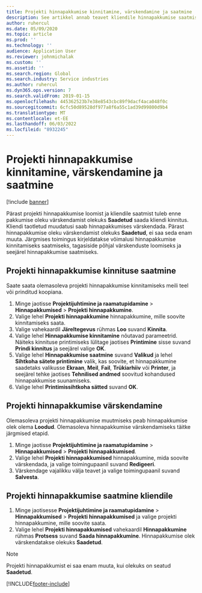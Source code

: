 ```yaml
---
title: Projekti hinnapakkumise kinnitamine, värskendamine ja saatmine
description: See artikkel annab teavet kliendile hinnapakkumise saatmise kinnitamiseks, tagasiside põhjal muutmise ja seejärel hinnapakkumise uuesti saatmise kohta.
author: ruhercul
ms.date: 05/09/2020
ms.topic: article
ms.prod: ''
ms.technology: ''
audience: Application User
ms.reviewer: johnmichalak
ms.custom: ''
ms.assetid: ''
ms.search.region: Global
ms.search.industry: Service industries
ms.author: ruhercul
ms.dyn365.ops.version: 7
ms.search.validFrom: 2019-01-15
ms.openlocfilehash: 445362523b7e38e8543cbc89f9dacf4aca048f0c
ms.sourcegitcommit: 6cfc50d89528df977a8f6a55c1ad39d99800d9b4
ms.translationtype: MT
ms.contentlocale: et-EE
ms.lasthandoff: 06/03/2022
ms.locfileid: "8932245"
---
```

# <a name="confirm-update-and-send-a-project-quotation"></a>Projekti hinnapakkumise kinnitamine, värskendamine ja saatmine

[!include [banner](../includes/banner.md)]

Pärast projekti hinnapakkumise loomist ja kliendile saatmist tuleb enne pakkumise oleku värskendamist olekuks **Saadetud** saada kliendi kinnitus. Kliendi taotletud muudatusi saab hinnapakkumises värskendada. Pärast hinnapakkumise oleku värskendamist olekuks **Saadetud**, ei saa seda enam muuta. Järgmises toimingus kirjeldatakse võimalusi hinnapakkumise kinnitamiseks saatmiseks, tagasiside põhjal värskenduste loomiseks ja seejärel hinnapakkumise saatmiseks.

## <a name="send-a-project-quotation-confirmation"></a>Projekti hinnapakkumise kinnituse saatmine  

Saate saata olemasoleva projekti hinnapakkumise kinnitamiseks meili teel või prinditud koopiana. 

1. Minge jaotisse **Projektijuhtimine ja raamatupidamine** > **Hinnapakkumised** > **Projekti hinnapakkumine**. 
2. Valige lehel **Projekti hinnapakkumine** hinnapakkumine, mille soovite kinnitamiseks saata. 
3. Valige vahekaardil **Järeltegevus** rühmas **Loo** suvand **Kinnita**. 
4. Valige lehel **Hinnapakkumise kinnitamine** nõutavad parameetrid. Näiteks kinnituse printimiseks lülitage jaotises **Printimine** sisse suvand **Prindi kinnitus** ja seejärel valige **OK**.
5. Valige lehel **Hinnapakkumise saatmine** suvand **Valikud** ja lehel **Sihtkoha sätete printimine** valik, kas soovite, et hinnapakkumine saadetaks valikusse **Ekraan**, **Meil**, **Fail**, **Trükiarhiiv** või **Printer**, ja seejärel tehke jaotises **Tehnilised andmed** soovitud kohandused hinnapakkumise suunamiseks.
6. Valige lehel **Printimissihtkoha sätted** suvand **OK**.  

## <a name="update-a-project-quotation"></a>Projekti hinnapakkumise värskendamine

Olemasoleva projekti hinnapakkumise muutmiseks peab hinnapakkumise olek olema **Loodud**. Olemasoleva hinnapakkumise värskendamiseks täitke järgmised etapid. 

1. Minge jaotisse **Projektijuhtimine ja raamatupidamine** > **Hinnapakkumised** > **Projekti hinnapakkumised**.
2. Valige lehel **Projekti hinnapakkumised** hinnapakkumine, mida soovite värskendada, ja valige toimingupaanil suvand **Redigeeri**.
3. Värskendage vajalikku välja teavet ja valige toimingupaanil suvand **Salvesta**.  

## <a name="send-a-project-quotation-to-a-customer"></a>Projekti hinnapakkumise saatmine kliendile 

1. Minge jaotisesse **Projektijuhtimine ja raamatupidamine** > **Hinnapakkumised** > **Projekti hinnapakkumised** ja valige projekti hinnapakkumine, mille soovite saata.
2. Valige lehel **Projekti hinnapakkumised** vahekaardil **Hinnapakkumine** rühmas **Protsess** suvand **Saada hinnapakkumine**. Hinnapakkumise olek värskendatakse olekuks **Saadetud**.

> [!NOTE]
> Projekti hinnapakkumist ei saa enam muuta, kui olekuks on seatud **Saadetud**.


[!INCLUDE[footer-include](../includes/footer-banner.md)]